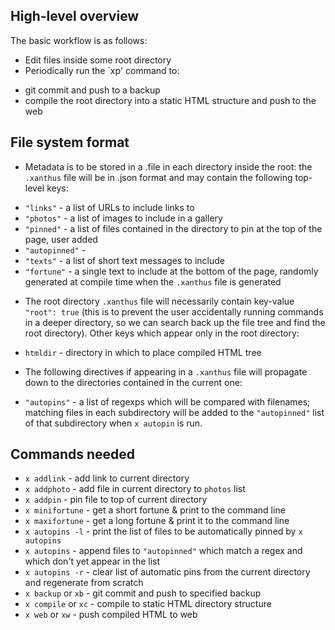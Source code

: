 ## High-level overview

The basic workflow is as follows:

 * Edit files inside some root directory
 * Periodically run the `xp' command to:
  - git commit and push to a backup
  - compile the root directory into a static HTML structure and push to the web


## File system format

 * Metadata is to be stored in a .file in each directory inside the root: the `.xanthus` file
   will be in .json format and may contain the following top-level keys:
  - `"links"` -  a list of URLs to include links to
  - `"photos"` - a list of images to include in a gallery
  - `"pinned"` - a list of files contained in the directory to pin at the top of the page, user added
  - `"autopinned"` -
  - `"texts"` - a list of short text messages to include
  - `"fortune"` - a single text to include at the bottom of the page, randomly generated at compile time when the `.xanthus` file is generated

 * The root directory `.xanthus` file will necessarily contain key-value `"root": true` (this is to prevent the user accidentally running commands in a deeper directory, so we can search
   back up the file tree and find the root directory). Other keys which appear only in the root directory:
  - `htmldir` - directory in which to place compiled HTML tree

 * The following directives if appearing in a `.xanthus` file will propagate down to the directories contained in the current one:
  - `"autopins"` - a list of regexps which will be compared with filenames; matching files in each subdirectory will be added to the `"autopinned"` list of that subdirectory
    when `x autopin` is run.


## Commands needed

 * `x addlink` - add link to current directory
 * `x addphoto` - add file in current directory to `photos` list
 * `x addpin` - pin file to top of current directory
 * `x minifortune` - get a short fortune & print to the command line
 * `x maxifortune` - get a long fortune & print it to the command line
 * `x autopins -l` - print the list of files to be automatically pinned by `x autopins`
 * `x autopins` - append files to `"autopinned"` which match a regex and which don't yet appear in the list
 * `x autopins -r` - clear list of automatic pins from the current directory and regenerate from scratch
 * `x backup` or `xb` - git commit and push to specified backup
 * `x compile` or `xc` - compile to static HTML directory structure
 * `x web` or `xw` - push compiled HTML to web


